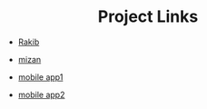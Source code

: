 # <h1 align=center>Project Links</h1>

- [Rakib](https://www.figma.com/design/AOkoyyzzR0HR0rmaJN0BW6/Full-E-Commerce-Website-UI-UX-Design--Community---Community---Community-?node-id=1-3&p=f&t=u7feFOOJZi0NnAoC-0)

- [mizan](https://www.figma.com/design/J26uUZkOzfumUDWj3yBq8y/Fashion-E-commerce-Website--Community-?node-id=0-1&p=f&t=3yOg05OrFKCgPL1l-0)

- [mobile app1](https://www.figma.com/design/FCDj4QBR5NE6nMb0z9wx0i/E-Commerce-App-Design--Community-?node-id=0-1&p=f&t=XXNIseRbqEGmDotJ-0)

- [mobile app2](https://www.figma.com/design/XsKgNz8L02qWLhIFFqC2d0/e-commerce-app--Community-?node-id=0-1&p=f&t=KsZ8Lh4tS0yGypdG-0)